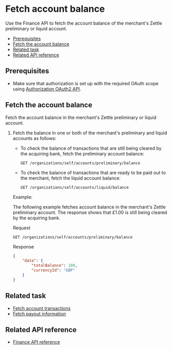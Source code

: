 Fetch account balance
===
Use the Finance API to fetch the account balance of the merchant's Zettle preliminary or liquid account.

* [Prerequisites](#prerequisites)
* [Fetch the account balance](#fetch-the-account-balance)
* [Related task](#related-task)
* [Related API reference](#related-api-reference)

## Prerequisites
* Make sure that authorization is set up with the required OAuth scope using [Authorization OAuth2 API](../../authorization.adoc).  
<!-- to be continued if any -->

## Fetch the account balance 
Fetch the account balance in the merchant's Zettle preliminary or liquid account.  

1. Fetch the balance in one or both of the merchant's preliminary and liquid accounts as follows:
   * To check the balance of transactions that are still being cleared by the acquiring bank, fetch the preliminary account balance:
     ```
     GET /organizations/self/accounts/preliminary/balance
     ```
   * To check the balance of transactions that are ready to be paid out to the merchant, fetch the liquid account balance:
     ```
     GET /organizations/self/accounts/liquid/balance
     ```

   Example:
   
   The following example fetches account balance in the merchant's Zettle preliminary account. The response shows that £1.00 is still being cleared by the acquiring bank.
   
   Request
   
   ```
   GET /organizations/self/accounts/preliminary/balance
   ```
   Response

    ```json
    {
        "data": {
            "totalBalance": 100,
            "currencyId": "GBP"
        }
    }    

 
## Related task
* [Fetch account transactions](fetch-account-transactions.md)
* [Fetch payout information](fetch-payout-info.md)

## Related API reference
* [Finance API reference](../api-reference.md)